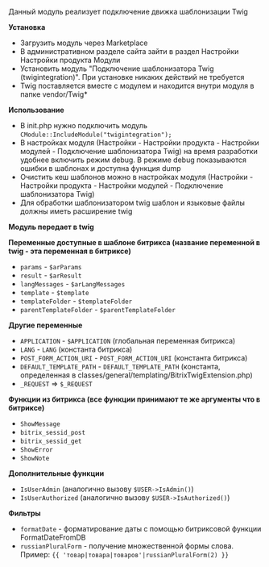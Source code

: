 Данный модуль реализует подключение движка шаблонизации Twig

**Установка**

- Загрузить модуль через Marketplace
- В административном разделе сайта зайти в раздел Настройки Настройки продукта Модули
- Установить модуль "Подключение шаблонизатора Twig (twigintegration)". При установке никаких действий не требуется
- Twig поставляется вместе с модулем и находится внутри модуля в папке vendor/Twig*

**Использование**

- В init.php нужно подключить модуль `CModule::IncludeModule("twigintegration");`
- В настройках модуля (Настройки - Настройки продукта - Настройки модулей - Подключение шаблонизатора Twig) на время разработки удобнее включить режим debug. В режиме debug показываются ошибки в шаблонах и доступна функция dump
- Очистить кеш шаблонов можно в настройках модуля (Настройки - Настройки продукта - Настройки модулей - Подключение шаблонизатора Twig)
- Для обработки шаблонизатором twig шаблон и языковые файлы должны иметь расширение twig

**Модуль передает в twig**

**Переменные доступные в шаблоне битрикса (название переменной в twig - эта переменная в битриксе)**

- `params` - `$arParams`
- `result` - `$arResult`
- `langMessages` - `$arLangMessages`
- `template` - `$template`
- `templateFolder` - `$templateFolder`
- `parentTemplateFolder` - `$parentTemplateFolder`

**Другие переменные**

- `APPLICATION` - `$APPLICATION` (глобальная переменная битрикса)
- `LANG` - `LANG` (константа битрикса)
- `POST_FORM_ACTION_URI` - `POST_FORM_ACTION_URI` (константа битрикса)
- `DEFAULT_TEMPLATE_PATH` - `DEFAULT_TEMPLATE_PATH` (константа, определенная в classes/general/templating/BitrixTwigExtension.php)
- `_REQUEST` => `$_REQUEST`

**Функции из битрикса (все функции принимают те же аргументы что в битриксе)**

- `ShowMessage`
- `bitrix_sessid_post`
- `bitrix_sessid_get`
- `ShowError`
- `ShowNote`

**Дополнительные функции**

- `IsUserAdmin` (аналогично вызову `$USER->IsAdmin()`)
- `IsUserAuthorized` (аналогично вызову `$USER->IsAuthorized()`)

**Фильтры**

- `formatDate` - форматирование даты с помощью битриксовой функции FormatDateFromDB
- `russianPluralForm` - получение множественной формы слова. Пример: `{{ 'товар|товара|товаров'|russianPluralForm(2) }}`